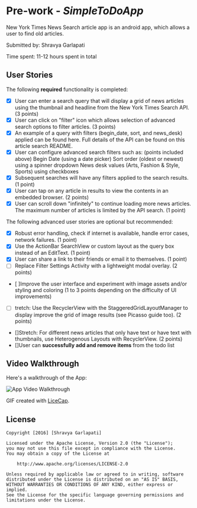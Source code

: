 # Pre-work - *SimpleToDoApp*

New York Times News Search article app is an android app, which allows a user to find old articles.

Submitted by: Shravya Garlapati

Time spent: 11-12 hours spent in total

## User Stories

The following **required** functionality is completed:

* [X] User can enter a search query that will display a grid of news articles using the thumbnail and headline from the New York Times Search API. (3 points)
* [X] User can click on "filter" icon which allows selection of advanced search options to filter articles. (3 points)
* [X] An example of a query with filters (begin_date, sort, and news_desk) applied can be found here. Full details of the API can be found on this article search README.
* [X] User can configure advanced search filters such as: (points included above)
Begin Date (using a date picker)
Sort order (oldest or newest) using a spinner dropdown
News desk values (Arts, Fashion & Style, Sports) using checkboxes
* [X] Subsequent searches will have any filters applied to the search results. (1 point)
* [X] User can tap on any article in results to view the contents in an embedded browser. (2 points)
* [X] User can scroll down "infinitely" to continue loading more news articles. The maximum number of articles is limited by the API search. (1 point)

The following advanced user stories are optional but recommended:

* [X] Robust error handling, check if internet is available, handle error cases, network failures. (1 point)
* [X] Use the ActionBar SearchView or custom layout as the query box instead of an EditText. (1 point)
* [X] User can share a link to their friends or email it to themselves. (1 point)
* [ ] Replace Filter Settings Activity with a lightweight modal overlay. (2 points)
* [ ]Improve the user interface and experiment with image assets and/or styling and coloring (1 to 3 points depending on the difficulty of UI improvements)
* [ ] tretch: Use the RecyclerView with the StaggeredGridLayoutManager to display improve the grid of image results (see Picasso guide too). (2 points)
* []Stretch: For different news articles that only have text or have text with thumbnails, use Heterogenous Layouts with RecyclerView. (2 points)
* []User can **successfully add and remove items** from the todo list

## Video Walkthrough 
Here's a walkthrough of the App:

<img src='http://i.imgur.com/a/PO8z5.gif' title='App Video Walkthrough' width='' alt='App Video Walkthrough' />

GIF created with [LiceCap](http://www.cockos.com/licecap/).

## License

    Copyright [2016] [Shravya Garlapati]

    Licensed under the Apache License, Version 2.0 (the "License");
    you may not use this file except in compliance with the License.
    You may obtain a copy of the License at

        http://www.apache.org/licenses/LICENSE-2.0

    Unless required by applicable law or agreed to in writing, software
    distributed under the License is distributed on an "AS IS" BASIS,
    WITHOUT WARRANTIES OR CONDITIONS OF ANY KIND, either express or implied.
    See the License for the specific language governing permissions and
    limitations under the License.

